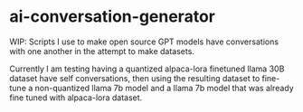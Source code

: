 # ai-conversation-generator

WIP: Scripts I use to make open source GPT models have conversations with one another in the attempt to make datasets.

Currently I am testing having a quantized alpaca-lora finetuned llama 30B dataset have self conversations, then using the resulting dataset to fine-tune a non-quantized llama 7b model and a llama 7b model that was already fine tuned with alpaca-lora dataset.
